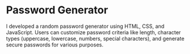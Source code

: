 # Password Generator
  I developed a random password generator using HTML, CSS, and JavaScript. Users can customize password criteria like length, character types (uppercase, lowercase, numbers, special characters), and generate secure passwords for various purposes.
